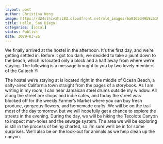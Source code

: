 ```yaml
---
layout: post
author: Christina Weng
image: https://d24slhcvzhzz82.cloudfront.net/old_images/6a0105349b8251970b01156e5fb63a970c.jpg
title: Hello, San Diego!
categories: [local]
status: Publish
date: 2009-03-26
---
```


We finally arrived at the hostel in the afternoon. It’s the
first day, and we’re getting settled in. Before it got too dark, we decided to take a
jaunt down to the beach, which is located only a block and a half away from
where we’re staying. The following is a message brought to you by two lovely
members of the Caltech Y:
 
The hostel we’re staying at is located right in the middle
of Ocean Beach, a salty-aired California town straight from the pages of a storybook. As I am writing in my room, I can hear Jamaican steel drums outside my
window. All along the street are shops and indie cafes, and today the street
was blocked off for the weekly Farmer’s Market where you can buy fresh produce,
gorgeous flowers, and homemade crafts. We will be on the trail most of the day
tomorrow, but we will hopefully get a chance to explore the streets in the evening. During the day, we will be hiking the Tecolote Canyon to inspect
man-holes and the sewage system. The area we will be exploring is still in the process
of being charted, so I’m sure we’ll be in for some surprises. We’ll also be on
the look-out for animals as we help clean up the canyon. 
